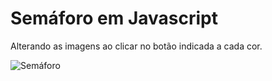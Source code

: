 # Semáforo em Javascript

Alterando as imagens ao clicar no botão indicada a cada cor.

![Semáforo](https://user-images.githubusercontent.com/101996367/180616050-8fbecc4f-279e-49dc-a717-2e5abc09b78e.png)
